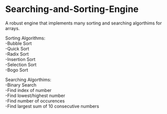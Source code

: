 # Searching-and-Sorting-Engine
A robust engine that implements many sorting and searching algorthims for arrays.  

Sorting Algorithms:  
  -Bubble Sort  
  -Quick Sort  
  -Radix Sort  
  -Insertion Sort  
  -Selection Sort  
  -Bogo Sort  
    
Searching Algorthims:  
  -Binary Search  
  -Find index of number  
  -Find lowest/highest number  
  -Find number of occurences  
  -Find largest sum of 10 consecutive numbers  
